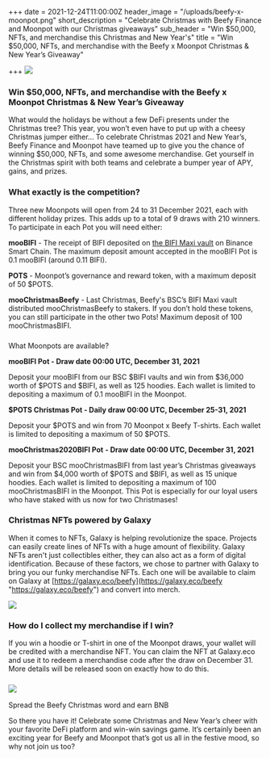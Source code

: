 +++
date = 2021-12-24T11:00:00Z
header_image = "/uploads/beefy-x-moonpot.png"
short_description = "Celebrate Christmas with Beefy Finance and Moonpot with our Christmas giveaways"
sub_header = "Win $50,000, NFTs, and merchandise this Christmas and New Year's"
title = "Win $50,000, NFTs, and merchandise with the Beefy x Moonpot Christmas & New Year’s Giveaway"

+++
![](/uploads/beefy-x-moonpot.png)

### Win $50,000, NFTs, and merchandise with the Beefy x Moonpot Christmas & New Year’s Giveaway

What would the holidays be without a few DeFi presents under the Christmas tree? This year, you won’t even have to put up with a cheesy Christmas jumper either… To celebrate Christmas 2021 and New Year’s, Beefy Finance and Moonpot have teamed up to give you the chance of winning $50,000, NFTs, and some awesome merchandise. Get yourself in the Christmas spirit with both teams and celebrate a bumper year of APY, gains, and prizes.

### What exactly is the competition?

Three new Moonpots will open from 24 to 31 December 2021, each with different holiday prizes. This adds up to a total of 9 draws with 210 winners. To participate in each Pot you will need either:

**mooBIFI** - The receipt of BIFI deposited on [the BIFI Maxi vault](https://app.beefy.finance/#/bsc/vault/bifi-maxi) on Binance Smart Chain. The maximum deposit amount accepted in the mooBIFI Pot is 0.1 mooBIFI (around 0.11 BIFI).

**POTS** - Moonpot’s governance and reward token, with a maximum deposit of 50 $POTS.

**mooChristmasBeefy** - Last Christmas, Beefy's BSC’s BIFI Maxi vault distributed mooChristmasBeefy to stakers. If you don’t hold these tokens, you can still participate in the other two Pots! Maximum deposit of 100 mooChristmasBIFI.

###   
What Moonpots are available?

**mooBIFI Pot - Draw date 00:00 UTC, December 31, 2021**

Deposit your mooBIFI from our BSC $BIFI vaults and win from $36,000 worth of $POTS and $BIFI, as well as 125 hoodies. Each wallet is limited to depositing a maximum of 0.1 mooBIFI in the Moonpot.

**$POTS Christmas Pot - Daily draw 00:00 UTC, December 25-31, 2021**

Deposit your $POTS and win from 70 Moonpot x Beefy T-shirts. Each wallet is limited to depositing a maximum of 50 $POTS.

**mooChristmas2020BIFI Pot** **- Draw date 00:00 UTC, December 31, 2021**

Deposit your BSC mooChristmasBIFI from last year’s Christmas giveaways and win from $4,000 worth of $POTS and $BIFI, as well as 15 unique hoodies. Each wallet is limited to depositing a maximum of 100 mooChristmasBIFI in the Moonpot. This Pot is especially for our loyal users who have staked with us now for two Christmases!

### Christmas NFTs powered by Galaxy

When it comes to NFTs, Galaxy is helping revolutionize the space. Projects can easily create lines of NFTs with a huge amount of flexibility. Galaxy NFTs aren't just collectibles either, they can also act as a form of digital identification. Because of these factors, we chose to partner with Galaxy to bring you our funky merchandise NFTs. Each one will be available to claim on Galaxy at [https://galaxy.eco/beefy](https://galaxy.eco/beefy "https://galaxy.eco/beefy") and convert into merch.

![](/uploads/galaxy.png)

### How do I collect my merchandise if I win?

If you win a hoodie or T-shirt in one of the Moonpot draws, your wallet will be credited with a merchandise NFT. You can claim the NFT at Galaxy.eco and use it to redeem a merchandise code after the draw on December 31. More details will be released soon on exactly how to do this.

### ![](/uploads/gear-2.png)  
Spread the Beefy Christmas word and earn BNB

So there you have it! Celebrate some Christmas and New Year’s cheer with your favorite DeFi platform and win-win savings game. It’s certainly been an exciting year for Beefy and Moonpot that’s got us all in the festive mood, so why not join us too?